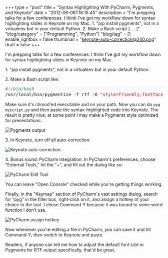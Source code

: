 +++
type = "post"
title = "Syntax Highlighting With PyCharm, Pygments, and Keynote"
date = "2012-06-06T18:15:45"
description = "I'm prepping talks for a few conferences. I think I've got my workflow down for syntax highlighting slides in Keynote on my Mac. &#8203;1. \"pip install pygments\", not in a virtualenv but in your default Python. &#8203;2. Make a Bash script [ ... ]"
"blog/category" = ["Programming", "Python"]
"blog/tag" = []
enable_lightbox = false
thumbnail = "keynote-auto-correction@240.png"
draft = false
+++

<p>I'm prepping talks for a few conferences. I think I've got my workflow
down for syntax highlighting slides in Keynote on my Mac.</p>
<p>​1. "pip install pygments", not in a virtualenv but in your default
Python.</p>
<p>​2. Make a Bash script like:</p>
<div class="codehilite" style="background: #f8f8f8"><pre style="line-height: 125%"><span style="color: #408080; font-style: italic">#!/bin/bash</span>
/usr/local/bin/pygmentize -f rtf -O <span style="color: #BA2121">&quot;style=friendly,fontface=Courier Bold&quot;</span> <span style="color: #BA2121">&quot;</span><span style="color: #19177C">$1</span><span style="color: #BA2121">&quot;</span> | pbcopy
</pre></div>


<p>Make sure it's chmod'ed executable and on your path. Now you can do
<code>pyg myscript.py</code> and then paste the syntax-highlighted code into
Keynote. The result is pretty nice; at some point I may make a Pygments
style optimized for presentations:</p>
<p><img style="display:block; margin-left:auto; margin-right:auto;" src="pygments-output.png" title="Pygments output" /></p>
<p>​3. In Keynote, turn off all auto-correction:</p>
<p><img style="display:block; margin-left:auto; margin-right:auto;" src="keynote-auto-correction.png" title="Keynote auto-correction" /></p>
<p>​4. Bonus round: PyCharm integration. In PyCharm's preferences, choose
"External Tools," hit the "+", and fill out the dialog like so:</p>
<p><img style="display:block; margin-left:auto; margin-right:auto;" src="pycharm-edit-tool.png" title="PyCharm Edit Tool" /></p>
<p>You can leave "Open Console" checked while you're getting things
working.</p>
<p>Finally, in the "Keymap" section of PyCharm's vast settings dialog,
search for "pyg" in the filter box, right-click on it, and assign a
hotkey of your choice to the tool. I chose Command-Y because it was
bound to some weird function I don't use.</p>
<p><img style="display:block; margin-left:auto; margin-right:auto;" src="pycharm-hotkey.png" title="PyCharm assign hotkey" /></p>
<p>Now whenever you're editing a file in PyCharm, you can save it and hit
Command-Y, then switch to Keynote and paste.</p>
<p>Readers, if anyone can tell me how to adjust the default font size in
Pygments for RTF output specifically, that'd be great.</p>
    